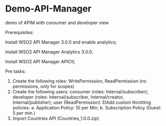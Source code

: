 # Demo-API-Manager
demo of APIM with consumer and developer view

Prerequisites:

Install WSO2 API Manager 3.0.0 and enable analytics;

Install WSO2 API Manager Analytics 3.0.0;

Install WSO2 API Manager APICtl;


Pre tasks:

1) Create the following roles:
  WritePermission, ReadPermission (no permissions, only for scopes)
2) Create the following users:
  consumer (roles: Internal/subscriber); developer (roles: Internal/subscriber, Internal/creator, Internal/publisher); user (ReadPermission)
3)Add custom throttling policies:
  a. Application Policy: 10 per Min; 
  b. Subscription Policy (Guest: 5 per min.)
4) Import Countries API (Countries_1.0.0.zip)

